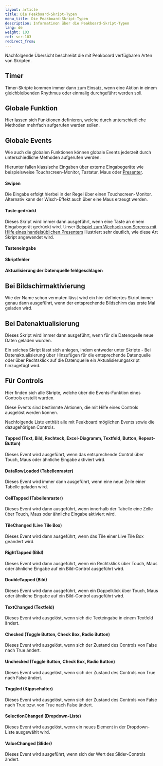 ```yaml
---
layout: article
title: Die Peakboard-Skript-Typen
menu_title: Die Peakboard-Skript-Typen
description: Informatinon über die Peakboard-Skript-Typen
lang: de
weight: 103
ref: scr-103
redirect_from:
---
```


Nachfolgende Übersicht beschreibt die mit Peakboard verfügbaren Arten von Skripten.

## Timer
Timer-Skripte kommen immer dann zum Einsatz, wenn eine Aktion in einem gleichbleibenden Rhythmus oder einmalig durchgeführt werden soll.

## Globale Funktion
Hier lassen sich Funktionen definieren, welche durch unterschiedliche Methoden mehrfach aufgerufen werden sollen.

## Globale Events
Wie auch die globalen Funktionen können globale Events jederzeit durch unterschiedliche Methoden aufgerufen werden.

Hierunter fallen klassische Eingaben über externe Eingabegeräte wie beispielsweise Touchscreen-Monitor, Tastatur, Maus oder [Presenter](/misc/de-presenter.html).

#### Swipen
Die Eingabe erfolgt hierbei in der Regel über einen Touchscreen-Monitor. Alternativ kann der Wisch-Effekt auch über eine Maus erzeugt werden.

#### Taste gedrückt
Dieses Skript wird immer dann ausgeführt, wenn eine Taste an einem Eingabegerät gedrückt wird. Unser [Beispiel zum Wechseln von Screens mit Hilfe eines handelsüblichen Presenters](/misc/de-presenter.html) illustriert sehr deutlich, wie diese Art Skript angewendet wird.

#### Tasteneingabe 

#### Skriptfehler 

#### Aktualisierung der Datenquelle fehlgeschlagen

## Bei Bildschirmaktivierung
Wie der Name schon vermuten lässt wird ein hier definiertes Skript immer genau dann ausgeführt, wenn der entsprechende Bildschirm das erste Mal geladen wird.

## Bei Datenaktualisierung
Dieses Skript wird immer dann ausgeführt, wenn für die Datenquelle neue Daten geladen wurden. 

Ein solches Skript lässt sich anlegen, indem entweder unter Skripte - Bei Datenaktualisierung über Hinzufügen für die entsprechende Datenquelle oder über Rechtsklick auf die Datenquelle ein Aktualisierungsskript hinzugefügt wird.

## Für Controls
Hier finden sich alle Skripte, welche über die Events-Funktion eines Controls erstellt wurden.

Diese Events sind bestimmte Aktionen, die mit Hilfe eines Controls ausgelöst werden können.

Nachfolgende Liste enthält alle mit Peakboard möglichen Events sowie die dazugehörigen Controls.

#### Tapped (Text, Bild, Rechteck, Excel-Diagramm, Textfeld, Button, Repeat-Button)
Dieses Event wird ausgeführt, wenn das entsprechende Control über Touch, Maus oder ähnliche Eingabe aktiviert wird.

#### DataRowLoaded (Tabellenraster)
Dieses Event wird immer dann ausgeführt, wenn eine neue Zeile einer Tabelle geladen wird.

#### CellTapped (Tabellenraster)
Dieses Event wird dann ausgeführt, wenn innerhalb der Tabelle eine Zelle über Touch, Maus oder ähnliche Eingabe aktiviert wird.

#### TileChanged (Live Tile Box)
Dieses Event wird dann ausgeführt, wenn das Tile einer Live Tile Box geändert wird.

#### RightTapped (Bild)
Dieses Event wird dann ausgeführt, wenn ein Rechtsklick über Touch, Maus oder ähnliche Eingabe auf ein Bild-Control ausgeführt wird.

#### DoubleTapped (Bild)
Dieses Event wird dann ausgeführt, wenn ein Doppelklick über Touch, Maus oder ähnliche Eingabe auf ein Bild-Control ausgeführt wird.

#### TextChanged (Textfeld)
Dieses Event wird ausgelöst, wenn sich die Texteingabe in einem Textfeld ändert.

#### Checked (Toggle Button, Check Box, Radio Button)
Dieses Event wird ausgelöst, wenn sich der Zustand des Controls von False nach True ändert.

#### Unchecked (Toggle Button, Check Box, Radio Button)
Dieses Event wird ausgelöst, wenn sich der Zustand des Controls von True nach False ändert.

#### Toggled (Kippschalter)
Dieses Event wird ausgelöst, wenn sich der Zustand des Controls von False nach True bzw. von True nach False ändert.

#### SelectionChanged (Dropdown-Liste)
Dieses Event wird ausgelöst, wenn ein neues Element in der Dropdown-Liste ausgewählt wird.

#### ValueChanged (Slider)
Dieses Event wird ausgeführt, wenn sich der Wert des Slider-Controls ändert.